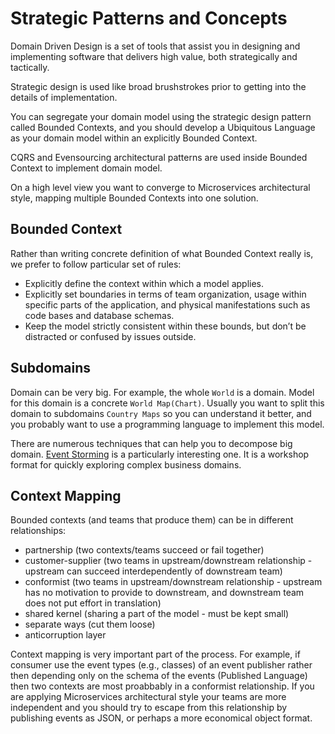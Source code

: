# Strategic Patterns and Concepts

Domain Driven Design is a set of tools that assist you in designing and implementing software that delivers high value, both strategically and tactically. 

Strategic design is used like broad brushstrokes prior to getting into the details of implementation.

You can segregate your domain model using the strategic design pattern called Bounded Contexts, and you should develop a Ubiquitous Language as your domain model within an explicitly Bounded Context.

CQRS and Evensourcing architectural patterns are used inside Bounded Context to implement domain model. 

On a high level view you want to converge to Microservices architectural style, mapping multiple Bounded Contexts into one solution.

## Bounded Context

Rather than writing concrete definition of what Bounded Context really is, we prefer to follow particular set of rules:

 - Explicitly define the context within which a model applies.
 - Explicitly set boundaries in terms of team organization, usage within specific parts of the application, and physical manifestations such as code bases and database schemas.
 - Keep the model strictly consistent within these bounds, but don’t be distracted or confused by issues outside.

## Subdomains

Domain can be very big. For example, the whole `World` is a domain. Model for this domain is a concrete `World Map(Chart)`. Usually you want to split this domain to subdomains `Country Maps` so you can understand it better, and you probably want to use a programming language to implement this model.

There are numerous techniques that can help you to decompose big domain. [Event Storming](https://www.eventstorming.com/book/) is a particularly interesting one. It is a workshop format for quickly exploring complex business domains.

## Context Mapping

Bounded contexts (and teams that produce them) can be in different relationships:

 - partnership (two contexts/teams succeed or fail together)
 - customer-supplier (two teams in upstream/downstream relationship - upstream can succeed interdependently of downstream team)
 - conformist (two teams in upstream/downstream relationship - upstream has no motivation to provide to downstream, and downstream team does not put effort in translation)
 - shared kernel (sharing a part of the model - must be kept small)
 - separate ways (cut them loose)
 - anticorruption layer

Context mapping is very important part of the process. For example, if consumer use the event types (e.g., classes) of an event publisher rather then depending only on the schema of the events (Published Language) then two contexts are most proabbably in a conformist relationship. If you are applying Microservices architectural style your teams are more independent and you should try to escape from this relationship by publishing events as JSON, or perhaps a more economical object format.
